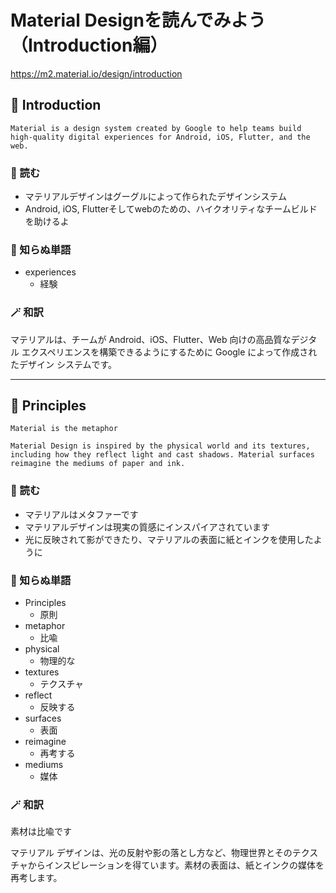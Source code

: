 # Material Designを読んでみよう（Introduction編）

https://m2.material.io/design/introduction


## 📖 Introduction

```
Material is a design system created by Google to help teams build high-quality digital experiences for Android, iOS, Flutter, and the web.
```

### 🤔 読む

- マテリアルデザインはグーグルによって作られたデザインシステム
- Android, iOS, Flutterそしてwebのための、ハイクオリティなチームビルドを助けるよ

### 🎁 知らぬ単語

- experiences
  - 経験

### 🪄 和訳

マテリアルは、チームが Android、iOS、Flutter、Web 向けの高品質なデジタル エクスペリエンスを構築できるようにするために Google によって作成されたデザイン システムです。

---

## 📖 Principles

```
Material is the metaphor

Material Design is inspired by the physical world and its textures, including how they reflect light and cast shadows. Material surfaces reimagine the mediums of paper and ink.

```

### 🤔 読む

- マテリアルはメタファーです
- マテリアルデザインは現実の質感にインスパイアされています
- 光に反映されて影ができたり、マテリアルの表面に紙とインクを使用したように

### 🎁 知らぬ単語

- Principles
  - 原則
- metaphor
  - 比喩
- physical 
  - 物理的な
- textures
  - テクスチャ
- reflect 
  - 反映する
- surfaces 
  - 表面
- reimagine 
  - 再考する
- mediums 
  - 媒体

### 🪄 和訳

素材は比喩です

マテリアル デザインは、光の反射や影の落とし方など、物理世界とそのテクスチャからインスピレーションを得ています。素材の表面は、紙とインクの媒体を再考します。